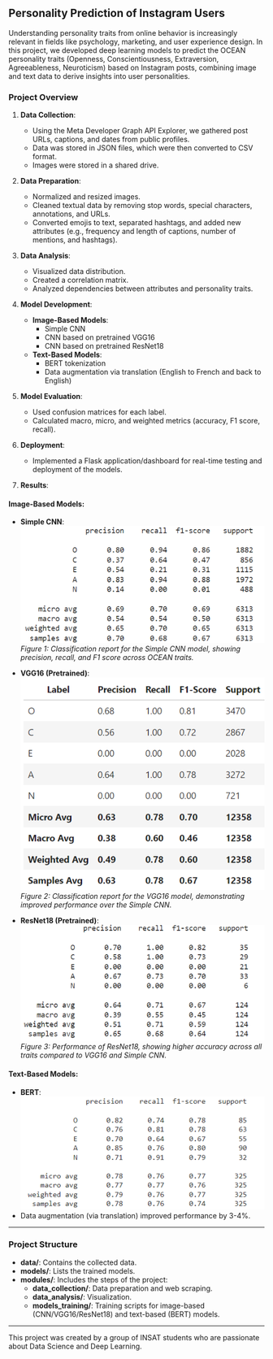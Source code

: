 ## Personality Prediction of Instagram Users
Understanding personality traits from online behavior is increasingly relevant in fields like psychology, marketing, and user experience design. 
In this project, we developed deep learning models to predict the OCEAN personality traits (Openness, Conscientiousness, Extraversion, Agreeableness, Neuroticism) based on Instagram posts, combining image and text data to derive insights into user personalities. 

### Project Overview

1. **Data Collection**:
   - Using the Meta Developer Graph API Explorer, we gathered post URLs, captions, and dates from public profiles.
   - Data was stored in JSON files, which were then converted to CSV format.
   - Images were stored in a shared drive.

2. **Data Preparation**:
   - Normalized and resized images.
   - Cleaned textual data by removing stop words, special characters, annotations, and URLs.
   - Converted emojis to text, separated hashtags, and added new attributes (e.g., frequency and length of captions, number of mentions, and hashtags).

3. **Data Analysis**:
   - Visualized data distribution.
   - Created a correlation matrix.
   - Analyzed dependencies between attributes and personality traits.

4. **Model Development**:
   - **Image-Based Models**:
     - Simple CNN
     - CNN based on pretrained VGG16
     - CNN based on pretrained ResNet18
   - **Text-Based Models**:
     - BERT tokenization
     - Data augmentation via translation (English to French and back to English)

5. **Model Evaluation**:
   - Used confusion matrices for each label.
   - Calculated macro, micro, and weighted metrics (accuracy, F1 score, recall).

6. **Deployment**:
   - Implemented a Flask application/dashboard for real-time testing and deployment of the models.



7. **Results**:

#### Image-Based Models:
- **Simple CNN**:
  ![Classification Report for Simple CNN](./images/CNNResults.png)
  *Figure 1: Classification report for the Simple CNN model, showing precision, recall, and F1 score across OCEAN traits.*

- **VGG16 (Pretrained)**:
  ![Classification Report for VGG16](./images/VGG16Results.png)
  *Figure 2: Classification report for the VGG16 model, demonstrating improved performance over the Simple CNN.*

- **ResNet18 (Pretrained)**:
 ![Classification Report for Resnet](./images/ResnetResults.png)
  *Figure 3: Performance of ResNet18, showing higher accuracy across all traits compared to VGG16 and Simple CNN.*

#### Text-Based Models:
- **BERT**:
    ![Classification Report for BERT](./images/BertResults.png)
- Data augmentation (via translation) improved performance by 3-4%.
  

---
### Project Structure

- **data/**: Contains the collected data.
- **models/**: Lists the trained models.
- **modules/**: Includes the steps of the project:
  - **data_collection/**: Data preparation and web scraping.
  - **data_analysis/**: Visualization.
  - **models_training/**: Training scripts for image-based (CNN/VGG16/ResNet18) and text-based (BERT) models.

---

This project was created by a group of INSAT students who are passionate about Data Science and Deep Learning.
